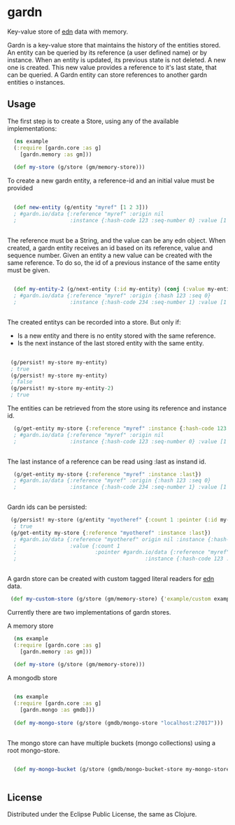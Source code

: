 # gardn

Key-value store of [edn](https://github.com/edn-format/edn) data with memory.

Gardn is a key-value store that maintains the history of the entities stored.
An entity can be queried by its reference (a user defined name) or by instance.
When an entity is updated, its previous state is not deleted. A new one is created. 
This new value provides a reference to it's last state, that can be queried.
A Gardn entity can store references to another gardn entities o instances.

## Usage

The first step is to create a Store, using any of the available implementations:

```clojure
  (ns example
  (:require [gardn.core :as g]
    [gardn.memory :as gm]))
  
  (def my-store (g/store (gm/memory-store)))
```
To create a new gardn entity, a reference-id and an initial value must be provided

```clojure
  
  (def new-entity (g/entity "myref" [1 2 3]))
  ; #gardn.io/data {:reference "myref" :origin nil 
  ;                 :instance {:hash-code 123 :seq-number 0} :value [1 2 3]}
  
```
The reference must be a String, and the value can be any edn object.
When created, a gardn entity receives an id based on its reference, value and sequence number.
Given an entity a new value can be created with the same reference. 
To do so, the id of a previous instance of the same entity must be given.

```clojure
  
  (def my-entity-2 (g/next-entity (:id my-entity) (conj (:value my-entity) 4)))
  ; #gardn.io/data {:reference "myref" :origin {:hash 123 :seq 0} 
  ;                 :instance {:hash-code 234 :seq-number 1} :value [1 2 3 4]}
  
```
The created entitys can be recorded into a store. But only if:

* Is a new entity and there is no entity stored with the same reference.
* Is the next instance of the last stored entity with the same entity.

```clojure
  
 (g/persist! my-store my-entity) 
 ; true
 (g/persist! my-store my-entity) 
 ; false
 (g/persist! my-store my-entity-2) 
 ; true
```
The entities can be retrieved from the store using its reference and instance id.

```clojure
  (g/get-entity my-store {:reference "myref" :instance {:hash-code 123 :seq 0}})
  ; #gardn.io/data {:reference "myref" :origin nil 
  ;                 :instance {:hash-code 123 :seq-number 0} :value [1 2 3]}
  
```
The last instance of a reference can be read using :last as instand id.

```clojure
  (g/get-entity my-store {:reference "myref" :instance :last})
  ; #gardn.io/data {:reference "myref" :origin {:hash 123 :seq 0} 
  ;                 :instance {:hash-code 234 :seq-number 1} :value [1 2 3 4]}
  
```
Gardn ids can be persisted:

```clojure
 (g/persist! my-store (g/entity "myotheref" {:count 1 :pointer (:id my-entity-2)})) 
  ; true
 (g/get-entity my-store {:reference "myotheref" :instance :last})
  ; #gardn.io/data {:reference "myotheref" origin nil :instance {:hash-code 444 :seq-number 0}
  ;                 :value {:count 1 
  ;                         :pointer #gardn.io/data {:reference "myref" 
  ;                                         :instance {:hash-code 123 :seq-number 0}}}}
  
```
A gardn store can be created with custom tagged literal readers for [edn](https://github.com/edn-format/edn) data.

```clojure
 (def my-custom-store (g/store (gm/memory-store) {'example/custom example/custom-reader}))
```
Currently there are two implementations of gardn stores.

A memory store

```clojure
  (ns example
  (:require [gardn.core :as g]
    [gardn.memory :as gm]))
  
  (def my-store (g/store (gm/memory-store)))
```
A mongodb store

```clojure

  (ns example
  (:require [gardn.core :as g]
    [gardn.mongo :as gmdb]))
  
  (def my-mongo-store (g/store (gmdb/mongo-store "localhost:27017")))
  
```
The mongo store can have multiple buckets (mongo collections) using a root mongo-store.

```clojure

  (def my-mongo-bucket (g/store (gmdb/mongo-bucket-store my-mongo-store "mybucket")))
  
```

## License

Distributed under the Eclipse Public License, the same as Clojure.
